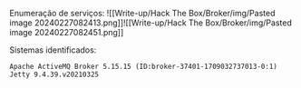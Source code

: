 Enumeração de serviços:
![[Write-up/Hack The Box/Broker/img/Pasted image 20240227082413.png]]![[Write-up/Hack The Box/Broker/img/Pasted image 20240227082451.png]]

Sistemas identificados:
```
Apache ActiveMQ Broker 5.15.15 (ID:broker-37401-1709032737013-0:1)
Jetty 9.4.39.v20210325
```